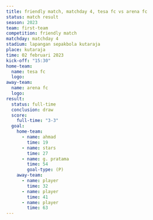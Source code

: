 ```yaml
---
title: friendly match, matchday 4, tesa fc vs arena fc
status: match result
season: 2023
team: first-team
competition: friendly match
matchday: matchday 4
stadium: lapangan sepakbola kutaraja
place: kutaraja
time: 02 februari 2023
kick-off: "15:30"
home-team:
  name: tesa fc
  logo: 
away-team:
  name: arena fc
  logo: 
result:
  status: full-time
  conclusion: draw
  score:
    full-time: "3-3"
  goal:
    home-team:
      - name: ahmad
        time: 19
      - name: stars
        time: 27
      - name: g. pratama
        time: 54
        goal-type: (P)
    away-team:
      - name: player
        time: 32
      - name: player
        time: 41
      - name: player
        time: 63
---
```

